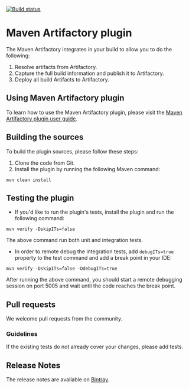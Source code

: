 [![Build status](https://github.com/jfrog/artifactory-maven-plugin/workflows/Test/badge.svg)](https://github.com/jfrog/artifactory-maven-plugin/actions)

# Maven Artifactory plugin

The Maven Artifactory integrates in your build to allow you to do the following:
1. Resolve artifacts from Artifactory.
2. Capture the full build information and publish it to Artifactory.
3. Deploy all build Artifacts to Artifactory.

## Using Maven Artifactory plugin
To learn how to use the Maven Artifactory plugin, please visit the [Maven Artifactory plugin user guide](https://www.jfrog.com/confluence/display/JFROG/Maven+Artifactory+Plugin).

## Building the sources
To build the plugin sources, please follow these steps:
1. Clone the code from Git.
2. Install the plugin by running the following Maven command:
```
mvn clean install
```

## Testing the plugin
* If you'd like to run the plugin's tests, install the plugin and run the following command:
```
mvn verify -DskipITs=false
```
The above command run both unit and integration tests.

* In order to remote debug the integration tests, add `debugITs=true` property to the test command and add a break point in your IDE:
```
mvn verify -DskipITs=false -DdebugITs=true
```
After running the above command, you should start a remote debugging session on port 5005 and wait until the code reaches the break point.

## Pull requests

We welcome pull requests from the community.

### Guidelines
If the existing tests do not already cover your changes, please add tests.

## Release Notes
The release notes are available on [Bintray](https://bintray.com/jfrog/jfrog-jars/artifactory-maven-plugin#release).
